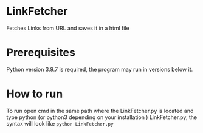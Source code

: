 # LinkFetcher
Fetches Links from URL and saves it in a html file
# Prerequisites
Python version 3.9.7 is required, the program may run in versions below it.
# How to run
To run open cmd in the same path where the LinkFetcher.py is located and type python (or python3 depending on your installation ) LinkFetcher.py, the syntax will look like `python LinkFetcher.py`
